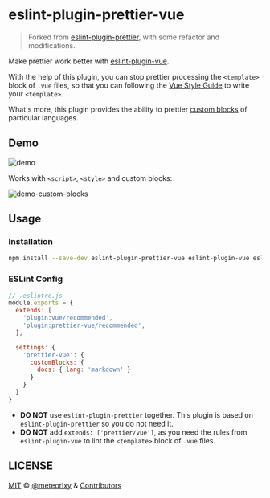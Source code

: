 # eslint-plugin-prettier-vue

> Forked from [eslint-plugin-prettier](https://github.com/prettier/eslint-plugin-prettier), with some refactor and modifications.

Make prettier work better with [eslint-plugin-vue](https://github.com/vuejs/eslint-plugin-vue).

With the help of this plugin, you can stop prettier processing the `<template>` block of `.vue` files, so that you can following the [Vue Style Guide](https://vuejs.org/v2/style-guide/) to write your `<template>`.

What's more, this plugin provides the ability to prettier [custom blocks](https://vue-loader.vuejs.org/guide/custom-blocks.html) of particular languages.

## Demo

![demo](https://user-images.githubusercontent.com/18205362/62232051-e31af700-b3f7-11e9-8bd4-bd7805bfbca0.gif)

Works with `<script>`, `<style>` and custom blocks:

![demo-custom-blocks](https://user-images.githubusercontent.com/18205362/62407420-f80bac00-b5ea-11e9-8cd9-77e2e55cb16c.gif)

## Usage

### Installation

```sh
npm install --save-dev eslint-plugin-prettier-vue eslint-plugin-vue eslint-config-prettier eslint prettier
```

### ESLint Config

```js
// .eslintrc.js
module.exports = {
  extends: [
    'plugin:vue/recommended',
    'plugin:prettier-vue/recommended',
  ],

  settings: {
    'prettier-vue': {
      customBlocks: {
        docs: { lang: 'markdown' }
      }
    }
  }
}
```

- __DO NOT__ use `eslint-plugin-prettier` together. This plugin is based on `eslint-plugin-prettier` so you do not need it.
- __DO NOT__ add `extends: ['prettier/vue']`, as you need the rules from `eslint-plugin-vue` to lint the `<template>` block of `.vue` files.

## LICENSE

[MIT](https://github.com/meteorlxy/eslint-plugin-prettier-vue/blob/master/LICENSE) &copy; [@meteorlxy](https://github.com/meteorlxy) & [Contributors](https://github.com/meteorlxy/eslint-plugin-prettier-vue/graphs/contributors)
